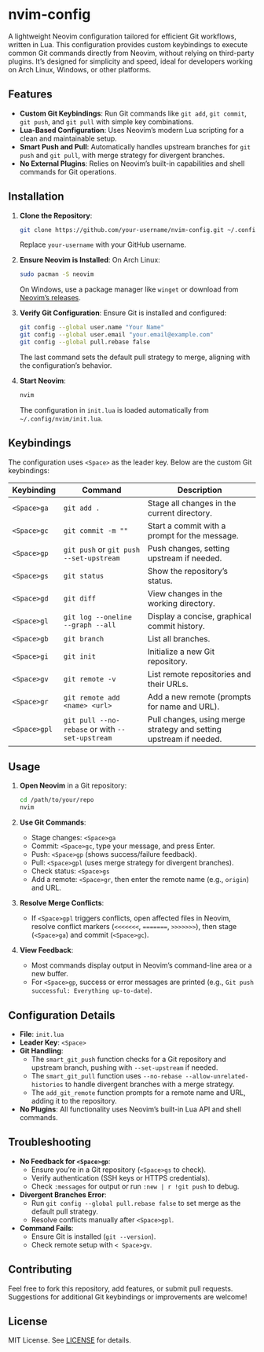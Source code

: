# nvim-config

A lightweight Neovim configuration tailored for efficient Git workflows, written in Lua. This configuration provides custom keybindings to execute common Git commands directly from Neovim, without relying on third-party plugins. It’s designed for simplicity and speed, ideal for developers working on Arch Linux, Windows, or other platforms.

## Features

- **Custom Git Keybindings**: Run Git commands like `git add`, `git commit`, `git push`, and `git pull` with simple key combinations.
- **Lua-Based Configuration**: Uses Neovim’s modern Lua scripting for a clean and maintainable setup.
- **Smart Push and Pull**: Automatically handles upstream branches for `git push` and `git pull`, with merge strategy for divergent branches.
- **No External Plugins**: Relies on Neovim’s built-in capabilities and shell commands for Git operations.

## Installation

1. **Clone the Repository**:
   ```bash
   git clone https://github.com/your-username/nvim-config.git ~/.config/nvim
   ```
   Replace `your-username` with your GitHub username.

2. **Ensure Neovim is Installed**:
   On Arch Linux:
   ```bash
   sudo pacman -S neovim
   ```
   On Windows, use a package manager like `winget` or download from [Neovim’s releases](https://github.com/neovim/neovim/releases).

3. **Verify Git Configuration**:
   Ensure Git is installed and configured:
   ```bash
   git config --global user.name "Your Name"
   git config --global user.email "your.email@example.com"
   git config --global pull.rebase false
   ```
   The last command sets the default pull strategy to merge, aligning with the configuration’s behavior.

4. **Start Neovim**:
   ```bash
   nvim
   ```
   The configuration in `init.lua` is loaded automatically from `~/.config/nvim/init.lua`.

## Keybindings

The configuration uses `<Space>` as the leader key. Below are the custom Git keybindings:

| Keybinding       | Command                                    | Description                                      |
|------------------|--------------------------------------------|--------------------------------------------------|
| `<Space>ga`      | `git add .`                                | Stage all changes in the current directory.      |
| `<Space>gc`      | `git commit -m ""`                         | Start a commit with a prompt for the message.    |
| `<Space>gp`      | `git push` or `git push --set-upstream`    | Push changes, setting upstream if needed.        |
| `<Space>gs`      | `git status`                               | Show the repository’s status.                    |
| `<Space>gd`      | `git diff`                                 | View changes in the working directory.           |
| `<Space>gl`      | `git log --oneline --graph --all`          | Display a concise, graphical commit history.     |
| `<Space>gb`      | `git branch`                               | List all branches.                               |
| `<Space>gi`      | `git init`                                 | Initialize a new Git repository.                 |
| `<Space>gv`      | `git remote -v`                            | List remote repositories and their URLs.         |
| `<Space>gr`      | `git remote add <name> <url>`              | Add a new remote (prompts for name and URL).     |
| `<Space>gpl`     | `git pull --no-rebase` or with `--set-upstream` | Pull changes, using merge strategy and setting upstream if needed. |

## Usage

1. **Open Neovim** in a Git repository:
   ```bash
   cd /path/to/your/repo
   nvim
   ```

2. **Use Git Commands**:
   - Stage changes: `<Space>ga`
   - Commit: `<Space>gc`, type your message, and press Enter.
   - Push: `<Space>gp` (shows success/failure feedback).
   - Pull: `<Space>gpl` (uses merge strategy for divergent branches).
   - Check status: `<Space>gs`
   - Add a remote: `<Space>gr`, then enter the remote name (e.g., `origin`) and URL.

3. **Resolve Merge Conflicts**:
   - If `<Space>gpl` triggers conflicts, open affected files in Neovim, resolve conflict markers (`<<<<<<<`, `=======`, `>>>>>>>`), then stage (`<Space>ga`) and commit (`<Space>gc`).

4. **View Feedback**:
   - Most commands display output in Neovim’s command-line area or a new buffer.
   - For `<Space>gp`, success or error messages are printed (e.g., `Git push successful: Everything up-to-date`).

## Configuration Details

- **File**: `init.lua`
- **Leader Key**: `<Space>`
- **Git Handling**:
  - The `smart_git_push` function checks for a Git repository and upstream branch, pushing with `--set-upstream` if needed.
  - The `smart_git_pull` function uses `--no-rebase --allow-unrelated-histories` to handle divergent branches with a merge strategy.
  - The `add_git_remote` function prompts for a remote name and URL, adding it to the repository.
- **No Plugins**: All functionality uses Neovim’s built-in Lua API and shell commands.

## Troubleshooting

- **No Feedback for `<Space>gp`**:
  - Ensure you’re in a Git repository (`<Space>gs` to check).
  - Verify authentication (SSH keys or HTTPS credentials).
  - Check `:messages` for output or run `:new | r !git push` to debug.
- **Divergent Branches Error**:
  - Run `git config --global pull.rebase false` to set merge as the default pull strategy.
  - Resolve conflicts manually after `<Space>gpl`.
- **Command Fails**:
  - Ensure Git is installed (`git --version`).
  - Check remote setup with `<
Space>gv`.

## Contributing

Feel free to fork this repository, add features, or submit pull requests. Suggestions for additional Git keybindings or improvements are welcome!

## License

MIT License. See [LICENSE](LICENSE) for details.
